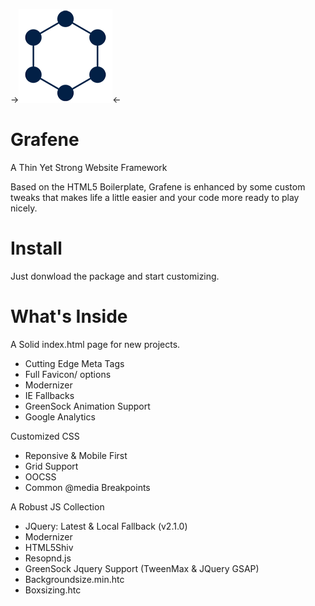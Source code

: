 ->![Alt text](img/readme-grafene-logo.png "Grafene")<-

# Grafene
A Thin Yet Strong Website Framework

Based on the HTML5 Boilerplate, Grafene is enhanced by some custom tweaks that makes life a little easier and your code more ready to play nicely.

# Install
Just donwload the package and start customizing.

# What's Inside
A Solid index.html page for new projects.
- Cutting Edge Meta Tags
- Full Favicon/ options
- Modernizer
- IE Fallbacks
- GreenSock Animation Support
- Google Analytics
 
Customized CSS
- Reponsive & Mobile First
- Grid Support
- OOCSS
- Common @media Breakpoints

A Robust JS Collection
- JQuery: Latest & Local Fallback (v2.1.0)
- Modernizer
- HTML5Shiv
- Resopnd.js
- GreenSock Jquery Support (TweenMax & JQuery GSAP)
- Backgroundsize.min.htc
- Boxsizing.htc



